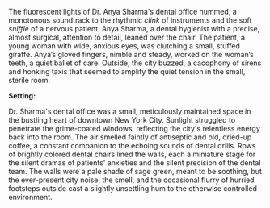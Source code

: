 The fluorescent lights of Dr. Anya Sharma's dental office hummed, a monotonous soundtrack to the rhythmic *clink* of instruments and the soft *sniffle* of a nervous patient.  Anya Sharma, a dental hygienist with a precise, almost surgical, attention to detail, leaned over the chair.  The patient, a young woman with wide, anxious eyes, was clutching a small, stuffed giraffe.  Anya’s gloved fingers, nimble and steady, worked on the woman’s teeth, a quiet ballet of care.  Outside, the city buzzed, a cacophony of sirens and honking taxis that seemed to amplify the quiet tension in the small, sterile room.

**Setting:**

Dr. Sharma's dental office was a small, meticulously maintained space in the bustling heart of downtown New York City.  Sunlight struggled to penetrate the grime-coated windows, reflecting the city's relentless energy back into the room.  The air smelled faintly of antiseptic and old, dried-up coffee, a constant companion to the echoing sounds of dental drills.  Rows of brightly colored dental chairs lined the walls, each a miniature stage for the silent dramas of patients' anxieties and the silent precision of the dental team. The walls were a pale shade of sage green, meant to be soothing, but the ever-present city noise, the smell, and the occasional flurry of hurried footsteps outside cast a slightly unsettling hum to the otherwise controlled environment.
